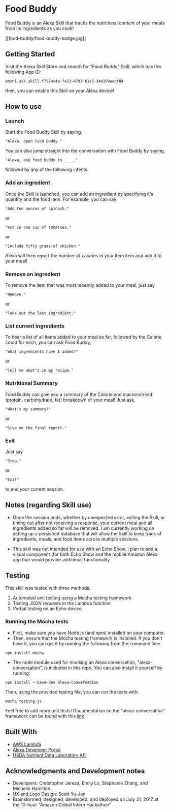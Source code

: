 # Food Buddy

Food Buddy is an Alexa Skill that tracks the nutritional content of your meals from its ingredients as you cook!

[[food-buddy/food-buddy-badge.jpg]]

## Getting Started

Visit the Alexa Skill Store and search for "Food Buddy" Skill, which has the following App ID:
```
amzn1.ask.skill.f7574c4a-fe13-47d7-b1a5-34a199aacf04
```
then, you can enable this Skill on your Alexa device!

## How to use

### Launch
Start the Food Buddy Skill by saying,
```
"Alexa, open Food Buddy."
```
You can also jump straight into the conversation with Food Buddy by saying,
```
"Alexa, ask food buddy to _____"
```
followed by any of the following intents.

### Add an ingredient

Once the Skill is launched, you can add an ingredient by specifying it's quantity and the food item. For example, you can say:
```
"Add ten ounces of spinach."
```
or
```
"Put in one cup of tomatoes."
```
or
```
"Include fifty grams of chicken."
```
Alexa will then report the number of calories in your item item and add it to your meal!
### Remove an ingredient
To remove the item that was most recently added to your meal, just say
```
"Remove."
```
or
```
"Take out the last ingredient."
```

### List current ingredients
To hear a list of all items added to your meal so far, followed by the Calorie count for each, you can ask Food Buddy,
```
"What ingredients have I added?"
```
or
```
"Tell me what's in my recipe."
```

### Nutritional Summary
Food Buddy can give you a summary of the Calorie and macronutrient (protein, carbohydrate, fat) breakdown of your
meal! Just ask,
```
"What's my summary?"
```
or
```
"Give me the final report."
```
### Exit
Just say
```
"Stop."
```
or
```
"Exit"
```
to end your current session.

## Notes (regarding Skill use)
- Once the session ends, whether by unexpected error, exiting the Skill, or timing out after not receiving a response, your
current meal and all ingredients added so far will be removed. I am currently working on setting up a persistent database
that will allow the Skill to keep track of ingredients, meals, and food items across multiple sessions.

- This skill was not intended for use with an Echo Show. I plan to add a visual component (for both Echo Show and the mobile
Amazon Alexa app that would provide additional functionality.


## Testing

This skill was tested with three methods:
1. Automated unit testing using a Mocha testing framework
2. Testing JSON requests in the Lambda function
3. Verbal testing on an Echo device.

### Running the Mocha tests
- First, make sure you have Node.js (and npm) installed on your computer.
- Then, ensure that the Mocha testing framework is installed. If you don't have it, you can get it by running
the following from the command line:
```
npm install mocha
```
- The node module used for mocking an Alexa conversation, "alexa-conversation", is included in this repo. You can also
install it yourself by running:
```
npm install --save-dev alexa-conversation
```
Then, using the provided testing file, you can run the tests with:
```
mocha testing.js
```
Feel free to add more unit tests! Documentation on the "alexa-conversation" framework can be found
with this [link](https://www.npmjs.com/package/alexa-conversation)

## Built With

* [AWS Lambda](https://aws.amazon.com/lambda/)
* [Alexa Developer Portal](https://developer.amazon.com/)
* [USDA Nutrient Data Laboratory API](https://www.npmjs.com/package/nutrient-data-laboratory)

## Acknowledgments and Development notes

* Developers: Christopher Jereza, Emily Lo, Stephanie Zhang, and Michelle Hamilton
* UX and Logo Design: Scott Yu-Jan
* Brainstormed, designed, developed, and deployed on July 21, 2017 at the 10-hour "Amazon Global Intern Hackathon"

